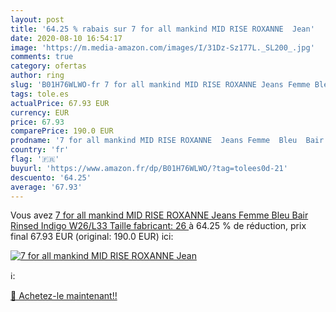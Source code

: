 ```yaml
---
layout: post
title: '64.25 % rabais sur 7 for all mankind MID RISE ROXANNE  Jean'
date: 2020-08-10 16:54:17
image: 'https://m.media-amazon.com/images/I/31Dz-Sz177L._SL200_.jpg'
comments: true
category: ofertas
author: ring
slug: 'B01H76WLWO-fr 7 for all mankind MID RISE ROXANNE Jeans Femme Bleu Bair...'
tags: tole.es
actualPrice: 67.93 EUR
currency: EUR
price: 67.93
comparePrice: 190.0 EUR
prodname: '7 for all mankind MID RISE ROXANNE  Jeans Femme  Bleu  Bair Rinsed Indigo   W26/L33  Taille fabricant: 26 '
country: 'fr'
flag: '🇫🇷'
buyurl: 'https://www.amazon.fr/dp/B01H76WLWO/?tag=tolees0d-21'
descuento: '64.25'
average: '67.93'
---
```


Vous avez [7 for all mankind MID RISE ROXANNE  Jeans Femme  Bleu  Bair Rinsed Indigo   W26/L33  Taille fabricant: 26 ](https://www.amazon.fr/dp/B01H76WLWO/?tag=tolees0d-21)  à  64.25 % de réduction, prix final  67.93 EUR (original: 190.0 EUR) ici:

[![7 for all mankind MID RISE ROXANNE  Jean](https://m.media-amazon.com/images/I/31Dz-Sz177L._SL200_.jpg)](https://www.amazon.fr/dp/B01H76WLWO/?tag=tolees0d-21)

ℹ️:


[🛒 Achetez-le maintenant!!](https://www.amazon.fr/dp/B01H76WLWO/?tag=tolees0d-21)
